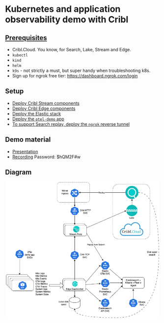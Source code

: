 # Kubernetes and application observability demo with Cribl

## [Prerequisites](./PREREQUISITES.md)
* Cribl.Cloud. You know, for Search, Lake, Stream and Edge.
* `kubectl`
* `kind`
* `helm`
* `k9s` - not strictly a must, but super handy when troubleshooting k8s.
* Sign up for ngrok free tier: https://dashboard.ngrok.com/login

## Setup
* [Deploy Cribl Stream components](./cribl/stream/STREAM_SETUP.md)
* [Deploy Cribl Edge components](./cribl/edge/EDGE_SETUP.md)
* [Deploy the Elastic stack](./elastic/ELASTIC_SETUP.md)
* [Deploy the `otel-demo` app](./otel-demo/APP_SETUP.md)
* [To support Search replay, deploy the `ngrok` reverse tunnel](./ngrok/NGROK_SETUP.md)

## Demo material
* [Presentation](https://docs.google.com/presentation/d/1YpUe1XLNAUBW9JwJXoqTwcCjkkNiwUHTxUXfimFOnck/edit#slide=id.g2e67515ea38_0_847)
* [Recording](https://cribl.zoom.us/rec/share/kUJe_50eWgm4dk1RA48DpbCmC4gv9oxfLui6ZyqD-3PLgppc3flHzOYoOdyXdqkh.ZRROFJhnwAhwUccZ) Password: $hQM2F#w

## Diagram
![diagram](images/k8s-o11y-demo.png)